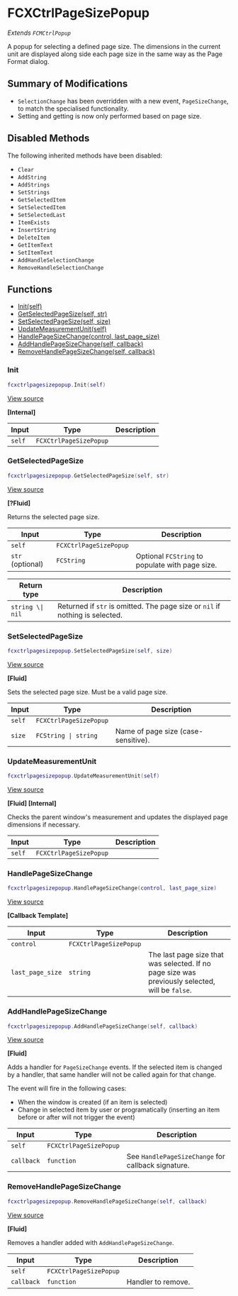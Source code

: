# FCXCtrlPageSizePopup

*Extends `FCMCtrlPopup`*

A popup for selecting a defined page size. The dimensions in the current unit are displayed along side each page size in the same way as the Page Format dialog.

## Summary of Modifications
- `SelectionChange` has been overridden with a new event, `PageSizeChange`, to match the specialised functionality.
- Setting and getting is now only performed based on page size.

## Disabled Methods
The following inherited methods have been disabled:
- `Clear`
- `AddString`
- `AddStrings`
- `SetStrings`
- `GetSelectedItem`
- `SetSelectedItem`
- `SetSelectedLast`
- `ItemExists`
- `InsertString`
- `DeleteItem`
- `GetItemText`
- `SetItemText`
- `AddHandleSelectionChange`
- `RemoveHandleSelectionChange`

## Functions

- [Init(self)](#init)
- [GetSelectedPageSize(self, str)](#getselectedpagesize)
- [SetSelectedPageSize(self, size)](#setselectedpagesize)
- [UpdateMeasurementUnit(self)](#updatemeasurementunit)
- [HandlePageSizeChange(control, last_page_size)](#handlepagesizechange)
- [AddHandlePageSizeChange(self, callback)](#addhandlepagesizechange)
- [RemoveHandlePageSizeChange(self, callback)](#removehandlepagesizechange)

### Init

```lua
fcxctrlpagesizepopup.Init(self)
```

[View source](https://github.com/finale-lua/lua-scripts/tree/refs/heads/RGP/add-hashes-to-deploy-yml/src/mixin/FCXCtrlPageSizePopup.lua#L83)

**[Internal]**

| Input | Type | Description |
| ----- | ---- | ----------- |
| `self` | `FCXCtrlPageSizePopup` |  |

### GetSelectedPageSize

```lua
fcxctrlpagesizepopup.GetSelectedPageSize(self, str)
```

[View source](https://github.com/finale-lua/lua-scripts/tree/refs/heads/RGP/add-hashes-to-deploy-yml/src/mixin/FCXCtrlPageSizePopup.lua#L104)

**[?Fluid]**

Returns the selected page size.

| Input | Type | Description |
| ----- | ---- | ----------- |
| `self` | `FCXCtrlPageSizePopup` |  |
| `str` (optional) | `FCString` | Optional `FCString` to populate with page size. |

| Return type | Description |
| ----------- | ----------- |
| `string \\| nil` | Returned if `str` is omitted. The page size or `nil` if nothing is selected. |

### SetSelectedPageSize

```lua
fcxctrlpagesizepopup.SetSelectedPageSize(self, size)
```

[View source](https://github.com/finale-lua/lua-scripts/tree/refs/heads/RGP/add-hashes-to-deploy-yml/src/mixin/FCXCtrlPageSizePopup.lua#L129)

**[Fluid]**

Sets the selected page size. Must be a valid page size.

| Input | Type | Description |
| ----- | ---- | ----------- |
| `self` | `FCXCtrlPageSizePopup` |  |
| `size` | `FCString \| string` | Name of page size (case-sensitive). |

### UpdateMeasurementUnit

```lua
fcxctrlpagesizepopup.UpdateMeasurementUnit(self)
```

[View source](https://github.com/finale-lua/lua-scripts/tree/refs/heads/RGP/add-hashes-to-deploy-yml/src/mixin/FCXCtrlPageSizePopup.lua#L159)

**[Fluid] [Internal]**

Checks the parent window's measurement and updates the displayed page dimensions if necessary.

| Input | Type | Description |
| ----- | ---- | ----------- |
| `self` | `FCXCtrlPageSizePopup` |  |

### HandlePageSizeChange

```lua
fcxctrlpagesizepopup.HandlePageSizeChange(control, last_page_size)
```

[View source](https://github.com/finale-lua/lua-scripts/tree/refs/heads/RGP/add-hashes-to-deploy-yml/src/mixin/FCXCtrlPageSizePopup.lua#L173)

**[Callback Template]**

| Input | Type | Description |
| ----- | ---- | ----------- |
| `control` | `FCXCtrlPageSizePopup` |  |
| `last_page_size` | `string` | The last page size that was selected. If no page size was previously selected, will be `false`. |

### AddHandlePageSizeChange

```lua
fcxctrlpagesizepopup.AddHandlePageSizeChange(self, callback)
```

[View source](https://github.com/finale-lua/lua-scripts/tree/refs/heads/RGP/add-hashes-to-deploy-yml/src/mixin/FCXCtrlPageSizePopup.lua#L193)

**[Fluid]**

Adds a handler for `PageSizeChange` events.
If the selected item is changed by a handler, that same handler will not be called again for that change.

The event will fire in the following cases:
- When the window is created (if an item is selected)
- Change in selected item by user or programatically (inserting an item before or after will not trigger the event)

| Input | Type | Description |
| ----- | ---- | ----------- |
| `self` | `FCXCtrlPageSizePopup` |  |
| `callback` | `function` | See `HandlePageSizeChange` for callback signature. |

### RemoveHandlePageSizeChange

```lua
fcxctrlpagesizepopup.RemoveHandlePageSizeChange(self, callback)
```

[View source](https://github.com/finale-lua/lua-scripts/tree/refs/heads/RGP/add-hashes-to-deploy-yml/src/mixin/FCXCtrlPageSizePopup.lua#L198)

**[Fluid]**

Removes a handler added with `AddHandlePageSizeChange`.

| Input | Type | Description |
| ----- | ---- | ----------- |
| `self` | `FCXCtrlPageSizePopup` |  |
| `callback` | `function` | Handler to remove. |
